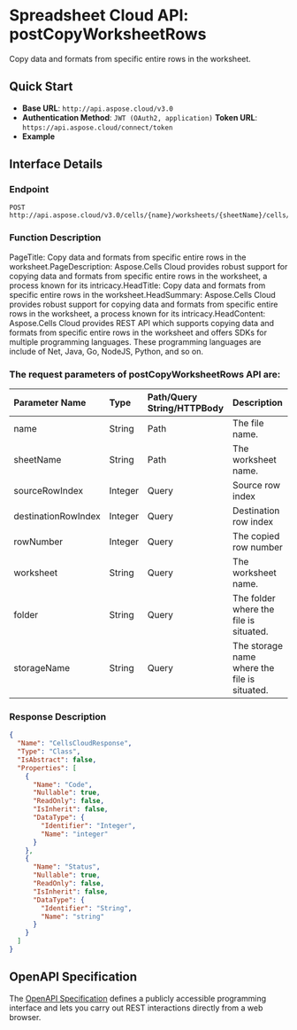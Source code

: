# **Spreadsheet Cloud API: postCopyWorksheetRows**

Copy data and formats from specific entire rows in the worksheet. 


## **Quick Start**

- **Base URL**: `http://api.aspose.cloud/v3.0`
- **Authentication Method**: `JWT (OAuth2, application)`  **Token URL**: `https://api.aspose.cloud/connect/token`
- **Example** 

## **Interface Details**

### **Endpoint** 

```
POST http://api.aspose.cloud/v3.0/cells/{name}/worksheets/{sheetName}/cells/rows/copy
```
### **Function Description**
PageTitle: Copy data and formats from specific entire rows in the worksheet.PageDescription: Aspose.Cells Cloud provides robust support for copying data and formats from specific entire rows in the worksheet, a process known for its intricacy.HeadTitle: Copy data and formats from specific entire rows in the worksheet.HeadSummary: Aspose.Cells Cloud provides robust support for copying data and formats from specific entire rows in the worksheet, a process known for its intricacy.HeadContent: Aspose.Cells Cloud provides REST API which supports copying data and formats from specific entire rows in the worksheet and offers SDKs for multiple programming languages. These programming languages are include of Net, Java, Go, NodeJS, Python, and so on.

### The request parameters of **postCopyWorksheetRows** API are: 

| Parameter Name | Type | Path/Query String/HTTPBody | Description | 
| :- | :- | :- |:- | 
|name|String|Path|The file name.|
|sheetName|String|Path|The worksheet name.|
|sourceRowIndex|Integer|Query|Source row index|
|destinationRowIndex|Integer|Query|Destination row index|
|rowNumber|Integer|Query|The copied row number|
|worksheet|String|Query|The worksheet name.|
|folder|String|Query|The folder where the file is situated.|
|storageName|String|Query|The storage name where the file is situated.|

### **Response Description**
```json
{
  "Name": "CellsCloudResponse",
  "Type": "Class",
  "IsAbstract": false,
  "Properties": [
    {
      "Name": "Code",
      "Nullable": true,
      "ReadOnly": false,
      "IsInherit": false,
      "DataType": {
        "Identifier": "Integer",
        "Name": "integer"
      }
    },
    {
      "Name": "Status",
      "Nullable": true,
      "ReadOnly": false,
      "IsInherit": false,
      "DataType": {
        "Identifier": "String",
        "Name": "string"
      }
    }
  ]
}
```


## OpenAPI Specification

The [OpenAPI Specification](https://reference.aspose.cloud/cells/#/CellsController/PostCopyWorksheetRows) defines a publicly accessible programming interface and lets you carry out REST interactions directly from a web browser.
